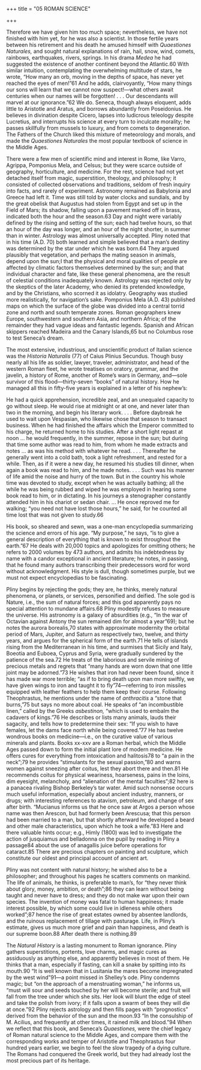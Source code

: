+++
title = "05 ROMAN SCIENCE"

+++

Therefore we have given him too much space; nevertheless, we have not finished with him yet, for he was also a scientist. In those fertile years between his retirement and his death he amused himself with *Quaestiones Naturales,* and sought natural explanations of rain, hail, snow, wind, comets, rainbows, earthquakes, rivers, springs. In his drama *Medea* he had suggested the existence of another continent beyond the Atlantic.60 With similar intuition, contemplating the overwhelming multitude of stars, he wrote, “How many an orb, moving in the depths of space, has never yet reached the eyes of men\!”61 And he adds, clairvoyantly, “How many things our sons will learn that we cannot now suspect\!—what others await centuries when our names will be forgotten\! . . . Our descendants will marvel at our ignorance.”62 We do. Seneca, though always eloquent, adds little to Aristotle and Aratus, and borrows abundantly from Poseidonius. He believes in divination despite Cicero, lapses into ludicrous teleology despite Lucretius, and interrupts his science at every turn to inculcate morality; he passes skillfully from mussels to luxury, and from comets to degeneration. The Fathers of the Church liked this mixture of meteorology and morals, and made the *Quaestiones Naturales* the most popular textbook of science in the Middle Ages.

There were a few men of scientific mind and interest in Rome, like Varro, Agrippa, Pomponius Mela, and Celsus; but they were scarce outside of geography, horticulture, and medicine. For the rest, science had not yet detached itself from magic, superstition, theology, and philosophy; it consisted of collected observations and traditions, seldom of fresh inquiry into facts, and rarely of experiment. Astronomy remained as Babylonia and Greece had left it. Time was still told by water clocks and sundials, and by the great obelisk that Augustus had stolen from Egypt and set up in the Field of Mars; its shadow, falling upon a pavement marked off in brass, indicated both the hour and the season.63 Day and night were variably defined by the rising and setting of the sun; each had twelve hours, so that an hour of the day was longer, and an hour of the night shorter, in summer than in winter. Astrology was almost universally accepted. Pliny noted that in his time \(A.D. 70\) both learned and simple believed that a man’s destiny was determined by the star under which he was born.64 They argued plausibly that vegetation, and perhaps the mating season in animals, depend upon the sun;I that the physical and moral qualities of people are affected by climatic factors themselves determined by the sun; and that individual character and fate, like these general phenomena, are the result of celestial conditions inadequately known. Astrology was rejected only by the skeptics of the later Academy, who denied its pretended knowledge, and by the Christians, who scorned it as idolatry. Geography was studied more realistically, for navigation’s sake. Pomponius Mela \(A.D. 43\) published maps on which the surface of the globe was divided into a central torrid zone and north and south temperate zones. Roman geographers knew Europe, southwestern and southern Asia, and northern Africa; of the remainder they had vague ideas and fantastic legends. Spanish and African skippers reached Madeira and the Canary Islands,65 but no Columbus rose to test Seneca’s dream.

The most extensive, industrious, and unscientific product of Italian science was the *Historia Naturalis* \(77\) of Caius Plinius Secundus. Though busy nearly all his life as soldier, lawyer, traveler, administrator, and head of the western Roman fleet, he wrote treatises on oratory, grammar, and the javelin, a history of Rome, another of Rome’s wars in Germany, and—sole survivor of this flood—thirty-seven “books” of natural history. How he managed all this in fifty-five years is explained in a letter of his nephew’s:

He had a quick apprehension, incredible zeal, and an unequaled capacity to go without sleep. He would rise at midnight or at one, and never later than two in the morning, and begin his literary work. . . . Before daybreak he used to wait upon Vespasian, who likewise chose that season to transact business. When he had finished the affairs which the Emperor committed to his charge, he returned home to his studies. After a short light repast at noon ... he would frequently, in the summer, repose in the sun; but during that time some author was read to him, from whom he made extracts and notes ... as was his method with whatever he read. . . . Thereafter he generally went into a cold bath, took a light refreshment, and rested for a while. Then, as if it were a new day, he resumed his studies till dinner, when again a book was read to him, and he made notes. . . . Such was his manner of life amid the noise and hurry of the town. But in the country his whole time was devoted to study, except when he was actually bathing; all the while he was being rubbed and wiped he was employed in hearing some book read to him, or in dictating. In his journeys a stenographer constantly attended him in his chariot or sedan chair. ... He once reproved me for walking; “you need not have lost those hours,” he said, for he counted all time lost that was not given to study.66

His book, so sheared and sewn, was a one-man encyclopedia summarizing the science and errors of his age. “My purpose,” he says, “is to give a general description of everything that is known to exist throughout the earth.”67 He deals with 20,000 topics and apologizes for omitting others; he refers to 2000 volumes by 473 authors, and admits his indebtedness by name with a candor exceptional in ancient literature; he notes, in passing, that he found many authors transcribing their predecessors word for word without acknowledgment. His style is dull, though sometimes purple, but we must not expect encyclopedias to be fascinating.

Pliny begins by rejecting the gods; they are, he thinks, merely natural phenomena, or planets, or services, personified and deified. The sole god is Nature, i.e., the sum of natural forces; and this god apparently pays no special attention to mundane affairs.68 Pliny modestly refuses to measure the universe. His astronomy is a galaxy of absurdities \(e.g., “In the war of Octavian against Antony the sun remained dim for almost a year”69\); but he notes the aurora borealis,70 states with approximate modernity the orbital period of Mars, Jupiter, and Saturn as respectively two, twelve, and thirty years, and argues for the spherical form of the earth.71 He tells of islands rising from the Mediterranean in his time, and surmises that Sicily and Italy, Boeotia and Euboea, Cyprus and Syria, were gradually sundered by the patience of the sea.72 He treats of the laborious and servile mining of precious metals and regrets that “many hands are worn down that one little joint may be adorned.”73 He wishes that iron had never been found, since it has made war more terrible; “as if to bring death upon man more swiftly, we have given wings to iron and taught it to fly”74—referring to iron missiles equipped with leather feathers to help them keep their course. Following Theophrastus, he mentions under the name of *anthracitis* a “stone that burns,”75 but says no more about coal. He speaks of “an incombustible linen,” called by the Greeks *asbestinon,* “which is used to embalm the cadavers of kings.”76 He describes or lists many animals, lauds their sagacity, and tells how to predetermine their sex: “If you wish to have females, let the dams face north while being covered.”77 He has twelve wondrous books on medicine—i.e., on the curative value of various minerals and plants. Books xx-xxv are a Roman herbal, which the Middle Ages passed down to form the initial plant lore of modern medicine. He offers cures for everything from intoxication and halitosis78 to “a pain in the neck”;79 he provides “stimulants for the sexual passion,”80 and warns women against sneezing after coitus, lest they abort there and then.81 He recommends coitus for physical weariness, hoarseness, pains in the loins, dim eyesight, melancholy, and “alienation of the mental faculties”;82 here is a panacea rivaling Bishop Berkeley’s tar water. Amid such nonsense occurs much useful information, especially about ancient industry, manners, or drugs; with interesting references to atavism, petroleum, and change of sex after birth. “Mucianus informs us that he once saw at Argos a person whose name was then Arescon, but had formerly been Arescusa; that this person had been married to a man, but that shortly afterward he developed a beard and other male characteristics, upon which he took a wife.”83 Here and there valuable hints occur; e.g., Himly \(1800\) was led to investigate the action of jusquiamus and belladonna on the pupil by reading in Pliny a passage84 about the use of anagallis juice before operations for cataract.85 There are precious chapters on painting and sculpture, which constitute our oldest and principal account of ancient art.

Pliny was not content with natural history; he wished also to be a philosopher; and throughout his pages he scatters comments on mankind. The life of animals, he thinks, is preferable to man’s, for “they never think about glory, money, ambition, or death”;86 they can learn without being taught and never have to dress; and they do not make war upon their own species. The invention of money was fatal to human happiness; it made interest possible, by which some could live in idleness while others worked”;87 hence the rise of great estates owned by absentee landlords, and the ruinous replacement of tillage with pasturage. Life, in Pliny’s estimate, gives us much more grief and pain than happiness, and death is our supreme boon.88 After death there is nothing.89

The *Natural History* is a lasting monument to Roman ignorance. Pliny gathers superstitions, portents, love charms, and magic cures as assiduously as anything else, and apparently believes in most of them. He thinks that a man, especially if fasting, can kill a snake by spitting into its mouth.90 “It is well known that in Lusitania the mares become impregnated by the west wind”91—a point missed in Shelley’s ode. Pliny condemns magic; but “on the approach of a menstruating woman,” he informs us, “must will sour and seeds touched by her will become sterile; and fruit will fall from the tree under which she sits. Her look will blunt the edge of steel and take the polish from ivory; if it falls upon a swarm of bees they will die at once.”92 Pliny rejects astrology and then fills pages with “prognostics” derived from the behavior of the sun and the moon.93 “In the consulship of M. Acilius, and frequently at other times, it rained milk and blood.”94 When we reflect that this book, and Seneca’s *Quaestiones,* were the chief legacy of Roman natural science to the Middle Ages, and compare them with the corresponding works and temper of Aristotle and Theophrastus four hundred years earlier, we begin to feel the slow tragedy of a dying culture. The Romans had conquered the Greek world, but they had already lost the most precious part of its heritage.


